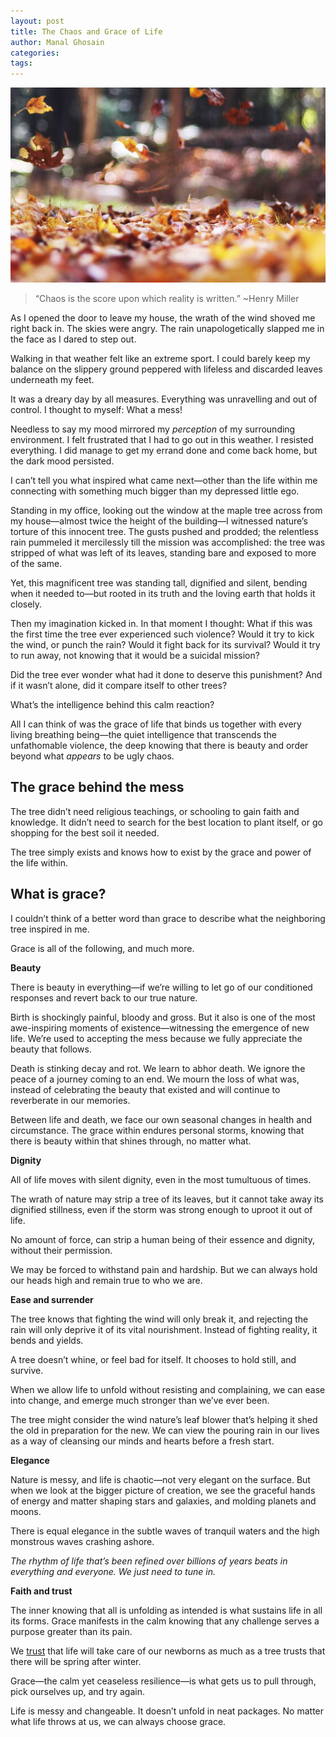 ```yaml
---
layout: post
title: The Chaos and Grace of Life
author: Manal Ghosain
categories:
tags:
---
```


![Scattered leaves](/images/leaves.jpg)

> “Chaos is the score upon which reality is written.” ~Henry Miller 

As I opened the door to leave my house, the wrath of the wind shoved me right back in. The skies were angry. The rain unapologetically slapped me in the face as I dared to step out.

Walking in that weather felt like an extreme sport. I could barely keep my balance on the slippery ground peppered with lifeless and discarded leaves underneath my feet.

It was a dreary day by all measures. Everything was unravelling and out of control. I thought to myself: What a mess!

Needless to say my mood mirrored my *perception* of my surrounding environment. I felt frustrated that I had to go out in this weather. I resisted everything. I did manage to get my errand done and come back home, but the dark mood persisted.

I can’t tell you what inspired what came next—other than the life within me connecting with something much bigger than my depressed little ego. 

Standing in my office, looking out the window at the maple tree across from my house—almost twice the height of the building—I witnessed nature’s torture of this innocent tree. The gusts pushed and prodded; the relentless rain pummeled it mercilessly till the mission was accomplished: the tree was stripped of what was left of its leaves, standing bare and exposed to more of the same.

Yet, this magnificent tree was standing tall, dignified and silent, bending when it needed to—but rooted in its truth and the loving earth that holds it closely.

Then my imagination kicked in. In that moment I thought: What if this was the first time the tree ever experienced such violence? Would it try to kick the wind, or punch the rain? Would it fight back for its survival? Would it try to run away, not knowing that it would be a suicidal mission?

Did the tree ever wonder what had it done to deserve this punishment? And if it wasn’t alone, did it compare itself to other trees?

What’s the intelligence behind this calm reaction? 

All I can think of was the grace of life that binds us together with every living breathing being—the quiet intelligence that transcends the unfathomable violence, the deep knowing that there is beauty and order beyond what *appears* to be ugly chaos.

## The grace behind the mess

The tree didn’t need religious teachings, or schooling to gain faith and knowledge. It didn’t need to search for the best location to plant itself, or go shopping for the best soil it needed.

The tree simply exists and knows how to exist by the grace and power of the life within.

## What is grace?

I couldn’t think of a better word than grace to describe what the neighboring tree inspired in me.

Grace is all of the following, and much more.

**Beauty**

There is beauty in everything—if we’re willing to let go of our conditioned responses and revert back to our true nature.

Birth is shockingly painful, bloody and gross. But it also is one of the most awe-inspiring moments of existence—witnessing the emergence of new life. We’re used to accepting the mess because we fully appreciate the beauty that follows.

Death is stinking decay and rot. We learn to abhor death. We ignore the peace of a journey coming to an end. We mourn the loss of what was, instead of celebrating the beauty that existed and will continue to reverberate in our memories.

Between life and death, we face our own seasonal changes in health and circumstance. The grace within endures personal storms, knowing that there is beauty within that shines through, no matter what.

**Dignity** 

All of life moves with silent dignity, even in the most tumultuous of times. 

The wrath of nature may strip a tree of its leaves, but it cannot take away its dignified stillness, even if the storm was strong enough to uproot it out of life. 

No amount of force, can strip a human being of their essence and dignity, without their permission. 

We may be forced to withstand pain and hardship. But we can always hold our heads high and remain true to who we are.

**Ease and surrender**

The tree knows that fighting the wind will only break it, and rejecting the rain will only deprive it of its vital nourishment. Instead of fighting reality, it bends and yields.

A tree doesn’t whine, or feel bad for itself. It chooses to hold still, and survive.

When we allow life to unfold without resisting and complaining, we can ease into change, and emerge much stronger than we’ve ever been.

The tree might consider the wind nature’s leaf blower that’s helping it shed the old in preparation for the new. We can view the pouring rain in our lives as a way of cleansing our minds and hearts before a fresh start.

**Elegance**

Nature is messy, and life is chaotic—not very elegant on the surface. But when we look at the bigger picture of creation, we see the graceful hands of energy and matter shaping stars and galaxies, and molding planets and moons.

There is equal elegance in the subtle waves of tranquil waters and the high monstrous waves crashing ashore. 

*The rhythm of life that’s been refined over billions of years beats in everything and everyone. We just need to tune in.*

**Faith and trust**

The inner knowing that all is unfolding as intended is what sustains life in all its forms. Grace manifests in the calm knowing that any challenge serves a purpose greater than its pain.

We [trust](/trusting-life/) that life will take care of our newborns as much as a tree trusts that there will be spring after winter.

Grace—the calm yet ceaseless resilience—is what gets us to pull through, pick ourselves up, and try again. 

Life is messy and changeable. It doesn’t unfold in neat packages. No matter what life throws at us, we can always choose grace.

